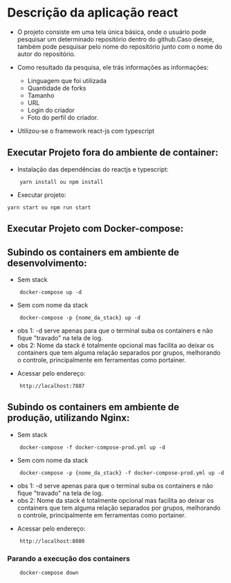 # Descrição da aplicação react

* O projeto consiste em uma tela única básica, onde o usuário pode pesquisar um determinado repositório dentro do github.Caso deseje, também pode pesquisar pelo nome do repositório junto com o nome do autor do repositório.
* Como resultado da pesquisa, ele trás informações as informações:
    - Linguagem que foi utilizada
    - Quantidade de forks
    - Tamanho
    - URL
    - Login do criador
    - Foto do perfil do criador.

* Utilizou-se o framework react-js com typescript

## Executar Projeto fora do ambiente de container:

* Instalação das dependências do reactjs e typescript:
```
    yarn install ou npm install
```
* Executar projeto:
```
yarn start ou npm run start
```

## Executar Projeto com Docker-compose:

## Subindo os containers em ambiente de desenvolvimento:

* Sem stack

```
    docker-compose up -d
```


* Sem com nome da stack

```
    docker-compose -p {nome_da_stack} up -d
```

- obs 1: -d serve apenas para que o terminal suba os containers e não fique "travado" na tela de log.
- obs 2: Nome da stack é totalmente opcional mas facilita ao deixar os containers que tem alguma relação separados por grupos, melhorando o controle, principalmente em ferramentas como portainer.

* Acessar pelo endereço:
```
    http://localhost:7887
```

## Subindo os containers em ambiente de produção, utilizando Nginx:


* Sem stack

```
    docker-compose -f docker-compose-prod.yml up -d
```


* Sem com nome da stack

```
    docker-compose -p {nome_da_stack} -f docker-compose-prod.yml up -d
```

- obs 1: -d serve apenas para que o terminal suba os containers e não fique "travado" na tela de log.
- obs 2: Nome da stack é totalmente opcional mas facilita ao deixar os containers que tem alguma relação separados por grupos, melhorando o controle, principalmente em ferramentas como portainer.

* Acessar pelo endereço:
```
    http://localhost:8080
```



### Parando a execução dos containers
```
    docker-compose down
```